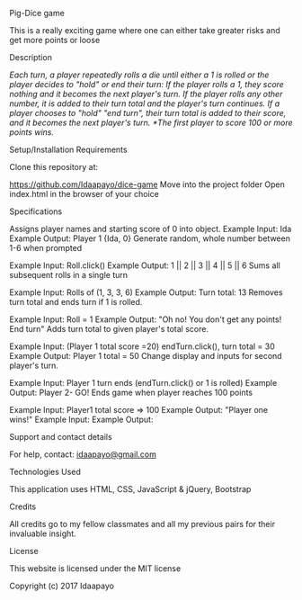 Pig-Dice game


This is a really exciting game where one can either take greater risks and get more points or loose

Description

_Each turn, a player repeatedly rolls a die until either a 1 is rolled or the player decides to "hold" or end their turn:
If the player rolls a 1, they score nothing and it becomes the next player's turn.
If the player rolls any other number, it is added to their turn total and the player's turn continues.
If a player chooses to "hold" "end turn", their turn total is added to their score, and it becomes the next player's turn. *The first player to score 100 or more points wins._

Setup/Installation Requirements

Clone this repository at:

https://github.com/Idaapayo/dice-game
Move into the project folder
Open index.html in the browser of your choice

Specifications

Assigns player names and starting score of 0 into object.
Example Input: Ida
Example Output: Player 1 {Ida, 0}
Generate random, whole number between 1-6 when prompted

Example Input: Roll.click()
Example Output: 1 || 2 || 3 || 4 || 5 || 6
Sums all subsequent rolls in a single turn

Example Input: Rolls of (1, 3, 3, 6)
Example Output: Turn total: 13
Removes turn total and ends turn if 1 is rolled.

Example Input: Roll = 1
Example Output: "Oh no! You don't get any points! End turn"
Adds turn total to given player's total score.

Example Input: (Player 1 total score =20) endTurn.click(), turn total = 30
Example Output: Player 1 total = 50
Change display and inputs for second player's turn.

Example Input: Player 1 turn ends (endTurn.click() or 1 is rolled)
Example Output: Player 2- GO!
Ends game when player reaches 100 points

Example Input: Player1 total score => 100
Example Output: "Player one wins!"
Example Input:
Example Output:

Support and contact details

For help, contact:
idaapayo@gmail.com

Technologies Used

This application uses HTML, CSS, JavaScript & jQuery, Bootstrap

Credits

All credits go to my fellow classmates and all my previous pairs for their invaluable insight.

License


This website is licensed under the MIT license

Copyright (c) 2017 Idaapayo

